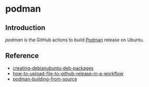 # podman



## Introduction

*podman* is the GitHub actions to build [Podman](https://github.com/containers/podman) release on Ubuntu.



## Reference

- [creating-debianubuntu-deb-packages](https://www.iodigital.com/en/history/intracto/creating-debianubuntu-deb-packages)
- [how-to-upload-file-to-github-release-in-a-workflow](https://michael-mckenna.com/how-to-upload-file-to-github-release-in-a-workflow/)
- [podman-building-from-source](https://podman.io/docs/installation#building-from-source)

